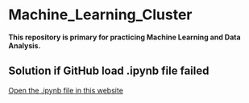 # Machine_Learning_Cluster
**This repository is primary for practicing Machine Learning and Data Analysis.**

## Solution if GitHub load .ipynb file failed
[Open the .ipynb file in this website](https://nbviewer.jupyter.org/)
